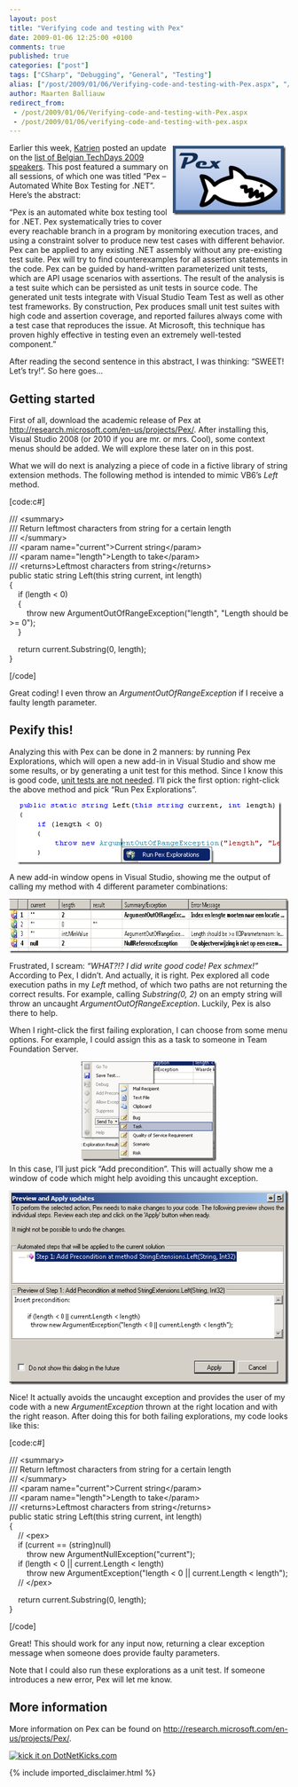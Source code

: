 ```yaml
---
layout: post
title: "Verifying code and testing with Pex"
date: 2009-01-06 12:25:00 +0100
comments: true
published: true
categories: ["post"]
tags: ["CSharp", "Debugging", "General", "Testing"]
alias: ["/post/2009/01/06/Verifying-code-and-testing-with-Pex.aspx", "/post/2009/01/06/verifying-code-and-testing-with-pex.aspx"]
author: Maarten Balliauw
redirect_from:
 - /post/2009/01/06/Verifying-code-and-testing-with-Pex.aspx
 - /post/2009/01/06/verifying-code-and-testing-with-pex.aspx
---
```

<p>
<a href="http://research.microsoft.com/en-us/projects/Pex/" target="_blank"><img style="display: inline; margin: 5px; border: 0px" src="/images/WindowsLiveWriter/VerifyingcodeandtestingwithPex_9C89/image_3.png" border="0" alt="Pex, Automated White box testing for .NET" title="Pex, Automated White box testing for .NET" width="204" height="125" align="right" /></a> 
</p>
<p>
Earlier this week, <a href="http://blogs.msdn.com/katriend/" target="_blank">Katrien</a> posted an update on the <a href="http://blogs.msdn.com/katriend/archive/2009/01/05/techdays-2009-update-on-content-and-speakers.aspx" target="_blank">list of Belgian TechDays 2009 speakers</a>. This post featured a summary on all sessions, of which one was titled &ldquo;Pex &ndash; Automated White Box Testing for .NET&rdquo;. Here&rsquo;s the abstract: 
</p>
<p>
&ldquo;Pex is an automated white box testing tool for .NET. Pex systematically tries to cover every reachable branch in a program by monitoring execution traces, and using a constraint solver to produce new test cases with different behavior. Pex can be applied to any existing .NET assembly without any pre-existing test suite. Pex will try to find counterexamples for all assertion statements in the code. Pex can be guided by hand-written parameterized unit tests, which are API usage scenarios with assertions. The result of the analysis is a test suite which can be persisted as unit tests in source code. The generated unit tests integrate with Visual Studio Team Test as well as other test frameworks. By construction, Pex produces small unit test suites with high code and assertion coverage, and reported failures always come with a test case that reproduces the issue. At Microsoft, this technique has proven highly effective in testing even an extremely well-tested component.&rdquo; 
</p>
<p>
After reading the second sentence in this abstract, I was thinking: &ldquo;SWEET! Let&rsquo;s try!&rdquo;. So here goes&hellip; 
</p>
<h2>Getting started</h2>
<p>
First of all, download the academic release of Pex at <a href="http://research.microsoft.com/en-us/projects/Pex/" title="http://research.microsoft.com/en-us/projects/Pex/">http://research.microsoft.com/en-us/projects/Pex/</a>. After installing this, Visual Studio 2008 (or 2010 if you are mr. or mrs. Cool), some context menus should be added. We will explore these later on in this post. 
</p>
<p>
What we will do next is analyzing a piece of code in a fictive library of string extension methods. The following method is intended to mimic VB6&rsquo;s <em>Left</em> method. 
</p>
<p>
[code:c#] 
</p>
<p>
/// &lt;summary&gt; <br />
/// Return leftmost characters from string for a certain length <br />
/// &lt;/summary&gt; <br />
/// &lt;param name=&quot;current&quot;&gt;Current string&lt;/param&gt; <br />
/// &lt;param name=&quot;length&quot;&gt;Length to take&lt;/param&gt; <br />
/// &lt;returns&gt;Leftmost characters from string&lt;/returns&gt; <br />
public static string Left(this string current, int length) <br />
{ <br />
&nbsp;&nbsp;&nbsp; if (length &lt; 0) <br />
&nbsp;&nbsp;&nbsp; { <br />
&nbsp;&nbsp;&nbsp;&nbsp;&nbsp;&nbsp;&nbsp; throw new ArgumentOutOfRangeException(&quot;length&quot;, &quot;Length should be &gt;= 0&quot;); <br />
&nbsp;&nbsp;&nbsp; } 
</p>
<p>
&nbsp;&nbsp;&nbsp; return current.Substring(0, length); <br />
} 
</p>
<p>
[/code] 
</p>
<p>
Great coding! I even throw an <em>ArgumentOutOfRangeException</em> if I receive a faulty length parameter. 
</p>
<h2>Pexify this!</h2>
<p>
Analyzing this with Pex can be done in 2 manners: by running Pex Explorations, which will open a new add-in in Visual Studio and show me some results, or by generating a unit test for this method. Since I know this is good code, <a href="http://whendoitest.com/" target="_blank">unit tests are not needed</a>. I&rsquo;ll pick the first option: right-click the above method and pick &ldquo;Run Pex Explorations&rdquo;. 
</p>
<p>
<img style="display: block; float: none; margin-left: auto; margin-right: auto; border: 0px" src="/images/WindowsLiveWriter/VerifyingcodeandtestingwithPex_9C89/image_8.png" border="0" alt="Run Pex Explorations" title="Run Pex Explorations" width="477" height="113" /> 
</p>
<p>
A new add-in window opens in Visual Studio, showing me the output of calling my method with 4 different parameter combinations: 
</p>
<p>
<img style="display: block; float: none; margin: 5px auto; border: 0px" src="/images/WindowsLiveWriter/VerifyingcodeandtestingwithPex_9C89/image_9.png" border="0" alt="Pex Exploration Results" title="Pex Exploration Results" width="713" height="98" /> 
</p>
<p>
Frustrated, I scream: <em>&ldquo;WHAT?!? I did write good code! Pex schmex!&rdquo;</em> According to Pex, I didn&rsquo;t. And actually, it is right. Pex explored all code execution paths in my <em>Left</em> method, of which two paths are not returning the correct results. For example, calling <em>Substring(0, 2)</em> on an empty string will throw an uncaught <em>ArgumentOutOfRangeException</em>. Luckily, Pex is also there to help. 
</p>
<p>
When I right-click the first failing exploration, I can choose from some menu options. For example, I could assign this as a task to someone in Team Foundation Server. 
</p>
<p>
<img style="display: block; float: none; margin: 5px auto; border: 0px" src="/images/WindowsLiveWriter/VerifyingcodeandtestingwithPex_9C89/image_14.png" border="0" alt="Pex Exploration Options" title="Pex Exploration Options" width="244" height="180" /> In this case, I&rsquo;ll just pick &ldquo;Add precondition&rdquo;. This will actually show me a window of code which might help avoiding this uncaught exception. 
</p>
<p>
<a href="/images/WindowsLiveWriter/VerifyingcodeandtestingwithPex_9C89/image_11.png"><img style="display: block; float: none; margin: 5px auto; border: 0px" src="/images/WindowsLiveWriter/VerifyingcodeandtestingwithPex_9C89/image_thumb_3.png" border="0" alt="Preview and Apply updates" title="Preview and Apply updates" width="521" height="350" /></a> 
</p>
<p>
Nice! It actually avoids the uncaught exception and provides the user of my code with a new <em>ArgumentException</em> thrown at the right location and with the right reason. After doing this for both failing explorations, my code looks like this: 
</p>
<p>
[code:c#] 
</p>
<p>
/// &lt;summary&gt; <br />
/// Return leftmost characters from string for a certain length <br />
/// &lt;/summary&gt; <br />
/// &lt;param name=&quot;current&quot;&gt;Current string&lt;/param&gt; <br />
/// &lt;param name=&quot;length&quot;&gt;Length to take&lt;/param&gt; <br />
/// &lt;returns&gt;Leftmost characters from string&lt;/returns&gt; <br />
public static string Left(this string current, int length) <br />
{ <br />
&nbsp;&nbsp;&nbsp; // &lt;pex&gt; <br />
&nbsp;&nbsp;&nbsp; if (current == (string)null) <br />
&nbsp;&nbsp;&nbsp;&nbsp;&nbsp;&nbsp;&nbsp; throw new ArgumentNullException(&quot;current&quot;); <br />
&nbsp;&nbsp;&nbsp; if (length &lt; 0 || current.Length &lt; length) <br />
&nbsp;&nbsp;&nbsp;&nbsp;&nbsp;&nbsp;&nbsp; throw new ArgumentException(&quot;length &lt; 0 || current.Length &lt; length&quot;); <br />
&nbsp;&nbsp;&nbsp; // &lt;/pex&gt;
</p>
<p>
&nbsp;&nbsp;&nbsp; return current.Substring(0, length); <br />
} 
</p>
<p>
[/code] 
</p>
<p>
Great! This should work for any input now, returning a clear exception message when someone does provide faulty parameters. 
</p>
<p>
Note that I could also run these explorations as a unit test. If someone introduces a new error, Pex will let me know. 
</p>
<h2>More information</h2>
<p>
More information on Pex can be found on <a href="http://research.microsoft.com/en-us/projects/Pex/" title="http://research.microsoft.com/en-us/projects/Pex/">http://research.microsoft.com/en-us/projects/Pex/</a>. 
</p>
<p>
<a href="http://www.dotnetkicks.com/kick/?url=/post/2009/01/07/Verifying-code-and-testing-with-Pex.aspx&amp;title=Verifying code and testing with Pex"><img src="http://www.dotnetkicks.com/Services/Images/KickItImageGenerator.ashx?url=/post/2009/01/07/Verifying-code-and-testing-with-Pex.aspx" border="0" alt="kick it on DotNetKicks.com" width="82" height="18" /> </a>
</p>


{% include imported_disclaimer.html %}

